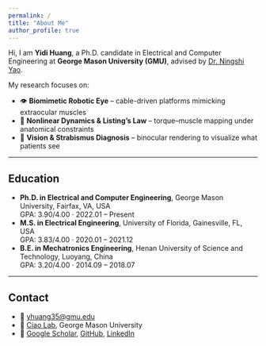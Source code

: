 ```yaml
---
permalink: /
title: "About Me"
author_profile: true
---
```


Hi, I am **Yidi Huang**, a Ph.D. candidate in Electrical and Computer Engineering at **George Mason University (GMU)**, advised by [Dr. Ningshi Yao](https://ningshiyao.com/).  

My research focuses on:  
- 👁 **Biomimetic Robotic Eye** – cable-driven platforms mimicking extraocular muscles  
- 🔄 **Nonlinear Dynamics & Listing’s Law** – torque–muscle mapping under anatomical constraints  
- 🧠 **Vision & Strabismus Diagnosis** – binocular rendering to visualize what patients see  

---

## Education
- **Ph.D. in Electrical and Computer Engineering**, George Mason University, Fairfax, VA, USA  
  GPA: 3.90/4.00 · 2022.01 – Present  
- **M.S. in Electrical Engineering**, University of Florida, Gainesville, FL, USA  
  GPA: 3.83/4.00 · 2020.01 – 2021.12  
- **B.E. in Mechatronics Engineering**, Henan University of Science and Technology, Luoyang, China  
  GPA: 3.20/4.00 · 2014.09 – 2018.07  

---

## Contact
- 📧 [yhuang35@gmu.edu](mailto:yhuang35@gmu.edu)  
- 🏫 [Ciao Lab](https://ciaolab.org), George Mason University  
- 🔗 [Google Scholar](https://scholar.google.com/citations?user=YxVdWQoAAAAJ), [GitHub](https://github.com/GMUYidi), [LinkedIn](https://www.linkedin.com/in/yidi-huang-86846b305)  
